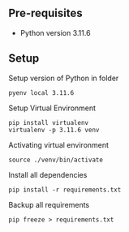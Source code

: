 ## Pre-requisites
  - Python version 3.11.6
  

## Setup

Setup version of Python in folder
```
pyenv local 3.11.6
```

Setup Virtual Environment
```
pip install virtualenv
virtualenv -p 3.11.6 venv
```

Activating virtual environment
```
source ./venv/bin/activate
```

Install all dependencies
```
pip install -r requirements.txt
```

Backup all requirements
```
pip freeze > requirements.txt
```

